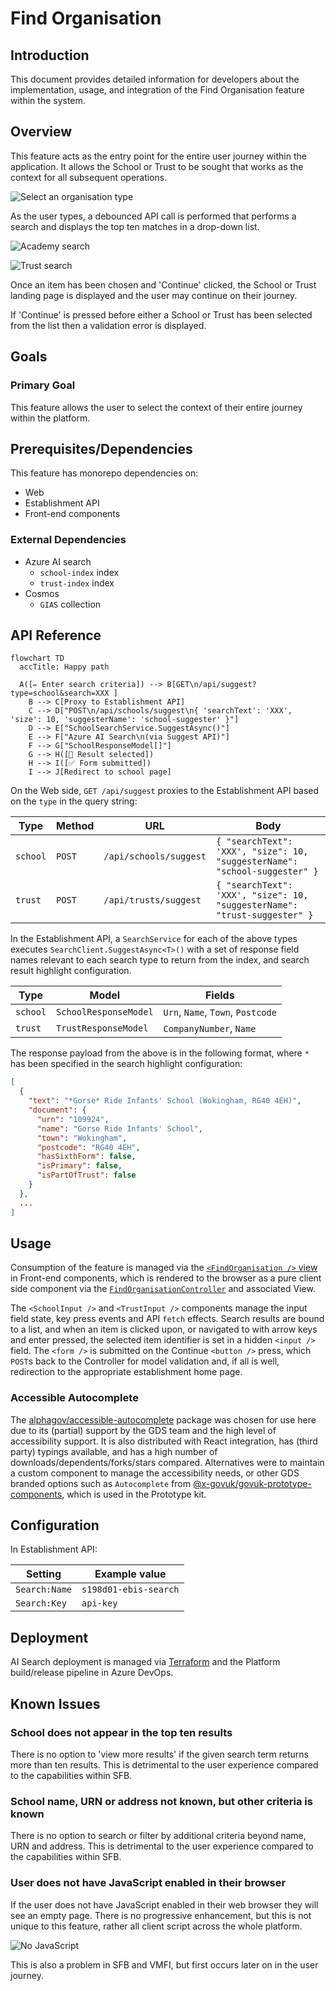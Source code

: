 # Find Organisation

## Introduction

This document provides detailed information for developers about the implementation, usage, and integration of the Find Organisation feature within the system.

## Overview

This feature acts as the entry point for the entire user journey within the application. It allows the School or Trust to be sought that works as the context for all subsequent operations.

![Select an organisation type](./images/find-organisation-ui-1.png)

As the user types, a debounced API call is performed that performs a search and displays the top ten matches in a drop-down list.

![Academy search](./images/find-organisation-ui-2.png)

![Trust search](./images/find-organisation-ui-3.png)

Once an item has been chosen and 'Continue' clicked, the School or Trust landing page is displayed and the user may continue on their journey.

If 'Continue' is pressed before either a School or Trust has been selected from the list then a validation error is displayed.

## Goals

### Primary Goal

This feature allows the user to select the context of their entire journey within the platform.

## Prerequisites/Dependencies

This feature has monorepo dependencies on:

- Web
- Establishment API
- Front-end components

### External Dependencies

- Azure AI search
  - `school-index` index
  - `trust-index` index
- Cosmos
  - `GIAS` collection

## API Reference

```mermaid
flowchart TD
  accTitle: Happy path
  
  A([✏️ Enter search criteria]) --> B[GET\n/api/suggest?type=school&search=XXX ]
    B --> C[Proxy to Establishment API]
    C --> D["POST\n/api/schools/suggest\n{ 'searchText': 'XXX', 'size': 10, 'suggesterName': 'school-suggester' }"]
    D --> E["SchoolSearchService.SuggestAsync()"]
    E --> F["Azure AI Search\n(via Suggest API)"]
    F --> G["SchoolResponseModel[]"]
    G --> H([📃 Result selected])
    H --> I([✅ Form submitted])
    I --> J[Redirect to school page]
```

On the Web side, `GET /api/suggest` proxies to the Establishment API based on the `type` in the query string:

| Type| Method | URL| Body |
|-------|--------|----------------|-----------------------------------------|
| `school` | `POST` | `/api/schools/suggest` | `{ "searchText": 'XXX', "size": 10, "suggesterName": "school-suggester" }` |
| `trust` | `POST` | `/api/trusts/suggest` | `{ "searchText": 'XXX', "size": 10, "suggesterName": "trust-suggester" }` |

In the Establishment API, a `SearchService` for each of the above types executes `SearchClient.SuggestAsync<T>()` with a set of response field names relevant to each search type to return from the index, and search result highlight configuration.

| Type | Model | Fields |
|----------|-----------------------|------------|
| `school` | `SchoolResponseModel` | `Urn`, `Name`, `Town`, `Postcode` |
| `trust` | `TrustResponseModel` | `CompanyNumber`, `Name` |

The response payload from the above is in the following format, where `*` has been specified in the search highlight configuration:

```json
[
  {
    "text": "*Gorse* Ride Infants' School (Wokingham, RG40 4EH)",
    "document": {
      "urn": "109924",
      "name": "Gorse Ride Infants' School",
      "town": "Wokingham",
      "postcode": "RG40 4EH",
      "hasSixthForm": false,
      "isPrimary": false,
      "isPartOfTrust": false
    }
  },
  ...
]
```

## Usage

Consumption of the feature is managed via the [`<FindOrganisation />` view](/front-end-components/src/views/find-organisation/view.tsx) in Front-end components, which is rendered to the browser as a pure client side component via the [`FindOrganisationController`](/web/src/Web.App/Controllers/FindOrganisationController.cs) and associated View.

The `<SchoolInput />` and `<TrustInput />` components manage the input field state, key press events and API `fetch` effects. Search results are bound to a list, and when an item is clicked upon, or navigated to with arrow keys and enter pressed, the selected item identifier is set in a hidden `<input />` field. The `<form />` is submitted on the Continue `<button />` press, which `POST`s back to the Controller for model validation and, if all is well, redirection to the appropriate establishment home page.

### Accessible Autocomplete

The [alphagov/accessible-autocomplete](https://github.com/alphagov/accessible-autocomplete) package was chosen for use here due to its (partial) support by the GDS team and the high level of accessibility support. It is also distributed with React integration, has (third party) typings available, and has a high number of downloads/dependents/forks/stars compared. Alternatives were to maintain a custom component to manage the accessibility needs, or other GDS branded options such as `Autocomplete` from [@x-govuk/govuk-prototype-components](https://x-govuk.github.io/govuk-prototype-components/autocomplete/), which is used in the Prototype kit.

## Configuration

In Establishment API:

| Setting | Example value |
|---------------|----------------|
| `Search:Name` | `s198d01-ebis-search` |
| `Search:Key` | `api-key` |

## Deployment

AI Search deployment is managed via [Terraform](../../platform/terraform/search.tf) and the Platform build/release pipeline in Azure DevOps.

## Known Issues

### School does not appear in the top ten results

There is no option to 'view more results' if the given search term returns more than ten results. This is detrimental to the user experience compared to the capabilities within SFB.

### School name, URN or address not known, but other criteria is known

There is no option to search or filter by additional criteria beyond name, URN and address. This is detrimental to the user experience compared to the capabilities within SFB.

### User does not have JavaScript enabled in their browser

If the user does not have JavaScript enabled in their web browser they will see an empty page. There is no progressive enhancement, but this is not unique to this feature, rather all client script across the whole platform.

![No JavaScript](./images/find-organisation-ui-4.png)

This is also a problem in SFB and VMFI, but first occurs later on in the user journey.
